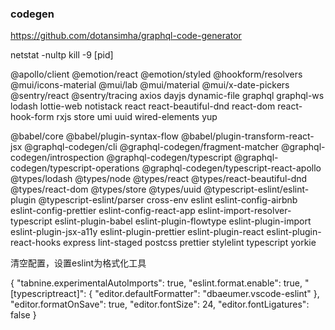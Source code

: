 ### codegen
https://github.com/dotansimha/graphql-code-generator

netstat -nultp
kill -9 [pid]

@apollo/client @emotion/react @emotion/styled @hookform/resolvers @mui/icons-material @mui/lab @mui/material @mui/x-date-pickers @sentry/react @sentry/tracing axios dayjs dynamic-file graphql graphql-ws lodash lottie-web notistack react react-beautiful-dnd react-dom react-hook-form rxjs store umi uuid wired-elements yup

@babel/core @babel/plugin-syntax-flow @babel/plugin-transform-react-jsx @graphql-codegen/cli @graphql-codegen/fragment-matcher @graphql-codegen/introspection @graphql-codegen/typescript @graphql-codegen/typescript-operations @graphql-codegen/typescript-react-apollo @types/lodash @types/node @types/react @types/react-beautiful-dnd @types/react-dom @types/store @types/uuid @typescript-eslint/eslint-plugin @typescript-eslint/parser cross-env eslint eslint-config-airbnb eslint-config-prettier eslint-config-react-app eslint-import-resolver-typescript eslint-plugin-babel eslint-plugin-flowtype eslint-plugin-import eslint-plugin-jsx-a11y eslint-plugin-prettier eslint-plugin-react eslint-plugin-react-hooks express lint-staged postcss prettier stylelint typescript yorkie

清空配置，设置eslint为格式化工具

{
    "tabnine.experimentalAutoImports": true,
    "eslint.format.enable": true,
    "[typescriptreact]": {
        "editor.defaultFormatter": "dbaeumer.vscode-eslint"
    },
    "editor.formatOnSave": true,
    "editor.fontSize": 24,
    "editor.fontLigatures": false
}

